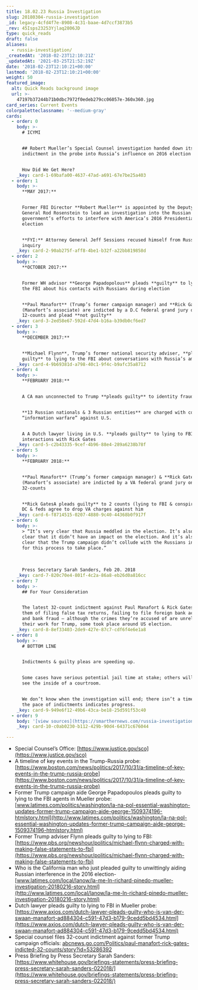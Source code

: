 ```yaml
---
title: 18.02.23 Russia Investigation
slug: 20180304-russia-investigation
_id: legacy-4cfd4f7e-8908-4c31-baae-4d7ccf3873b5
_rev: 45Isps23253Yjlaq2806JD
type: quick_reads
draft: false
aliases:
  - russia-investigation/
_createdAt: '2018-02-23T12:10:21Z'
_updatedAt: '2021-03-25T21:52:19Z'
date: '2018-02-23T12:10:21+00:00'
lastmod: '2018-02-23T12:10:21+00:00'
weight: 50
featured_image:
  alt: Quick Reads background image
  url: >-
    47197b37244b71b0dbc7972f0edeb279cc06057e-360x360.jpg
card_series: Current Events
colorpaletteclassname: '--medium-gray'
cards:
  - order: 0
    body: >-
      # ICYMI


      ## Robert Mueller’s Special Counsel investigation handed down its SEVENTH
      indictment in the probe into Russia’s influence on 2016 election


      How Did We Get Here?
    _key: card-1-69bafa00-4637-47ad-a691-67e7be25a403
  - order: 1
    body: >-
      **MAY 2017:**


      Former FBI Director **Robert Mueller** is appointed by the Deputy Attorney
      General Rod Rosenstein to lead an investigation into the Russian
      government’s efforts to interfere with America’s 2016 Presidential
      election


      **FYI:** Attorney General Jeff Sessions recused himself from Russia
      inquiry
    _key: card-2-90ab275f-aff8-4be1-b32f-a22bb819858d
  - order: 2
    body: >-
      **OCTOBER 2017:**


      Former WH advisor **George Papadopolous** pleads **guilty** to lying to
      the FBI about his contacts with Russians during election


      **Paul Manafort** (Trump’s former campaign manager) and **Rick Gates**
      (Manafort’s associate) are indicted by a D.C federal grand jury on
      12-counts and plead **not guilty**
    _key: card-3-2ed58e67-592d-47d4-b16a-b39db0cf6ed7
  - order: 3
    body: >-
      **DECEMBER 2017:**


      **Michael Flynn**, Trump’s former national security adviser, **pleads
      guilty** to lying to the FBI about conversations with Russia’s ambassador
    _key: card-4-9b69381d-a798-40c1-9f4c-b9afc35a8712
  - order: 4
    body: >-
      **FEBRUARY 2018:**


      A CA man unconnected to Trump **pleads guilty** to identity fraud


      **13 Russian nationals & 3 Russian entities** are charged with conducting
      “information warfare” against U.S.


      A A Dutch lawyer living in U.S. **pleads guilty** to lying to FBI about
      interactions with Rick Gates
    _key: card-5-c2b43335-9cef-4b96-88e4-289a6238b78f
  - order: 5
    body: >-
      **FEBRUARY 2018:**


      **Paul Manafort** (Trump’s former campaign manager) & **Rick Gates**
      (Manafort’s associate) are indicted by a VA federal grand jury on
      32-counts


      **Rick GatesA pleads guilty** to 2 counts (lying to FBI & conspiracy) in
      DC & feds agree to drop VA charges against him
    _key: card-6-f8714515-0207-4880-9c40-44368b0f917f
  - order: 6
    body: >-
      > “It’s very clear that Russia meddled in the election. It’s also very
      clear that it didn’t have an impact on the election. And it’s also very
      clear that the Trump campaign didn’t collude with the Russians in any way
      for this process to take place.”  
        
        
        
      Press Secretary Sarah Sanders, Feb 20. 2018
    _key: card-7-820c70e4-801f-4c2a-86a8-eb26d0a816cc
  - order: 7
    body: >-
      ## For Your Consideration


      The latest 32-count indictment against Paul Manafort & Rick Gates accuses
      them of filing false tax returns, failing to file foreign bank accounts,
      and bank fraud – although the crimes they’re accused of are unrelated to
      their work for Trump, some took place around US election.
    _key: card-8-8ef33403-2de9-427e-87c7-cdf6f4e6e1a8
  - order: 8
    body: >-
      # BOTTOM LINE


      Indictments & guilty pleas are speeding up.


      Some cases have serious potential jail time at stake; others will never
      see the inside of a courtroom.


      We don’t know when the investigation will end; there isn’t a timeline, but
      the pace of indictments indicates progress.
    _key: card-9-949e6f12-49b6-43ca-be18-25d591f53c40
  - order: 9
    body: '[view sources](https://smarthernews.com/russia-investigation/)'
    _key: card-10-c0ab0230-b112-429b-90d4-64371c676044

---
```

* Special Counsel’s Office: [https://www.justice.gov/sco](https://www.justice.gov/sco)
* A timeline of key events in the Trump-Russia probe: [https://www.boston.com/news/politics/2017/10/31/a-timeline-of-key-events-in-the-trump-russia-probe](https://www.boston.com/news/politics/2017/10/31/a-timeline-of-key-events-in-the-trump-russia-probe)
* Former Trump campaign aide George Papadopoulos pleads guilty to lying to the FBI agents in Mueller probe: [www.latimes.com/politics/washington/la-na-pol-essential-washington-updates-former-trump-campaign-aide-george-1509374196-htmlstory.html](http://www.latimes.com/politics/washington/la-na-pol-essential-washington-updates-former-trump-campaign-aide-george-1509374196-htmlstory.html)
* Former Trump adviser Flynn pleads guilty to lying to FBI: [https://www.pbs.org/newshour/politics/michael-flynn-charged-with-making-false-statements-to-fbi](https://www.pbs.org/newshour/politics/michael-flynn-charged-with-making-false-statements-to-fbi)
* Who is the California man who just pleaded guilty to unwittingly aiding Russian interference in the 2016 election- [www.latimes.com/local/lanow/la-me-ln-richard-pinedo-mueller-investigation-20180216-story.html](http://www.latimes.com/local/lanow/la-me-ln-richard-pinedo-mueller-investigation-20180216-story.html)
* Dutch lawyer pleads guilty to lying to FBI in Mueller probe: [https://www.axios.com/dutch-lawyer-pleads-guilty-who-is-van-der-swaan-manafort-ad884304-c591-47d3-b179-9cedd5bd4534.html](https://www.axios.com/dutch-lawyer-pleads-guilty-who-is-van-der-swaan-manafort-ad884304-c591-47d3-b179-9cedd5bd4534.html)
* Special counsel files 32-count indictment against former Trump campaign officials: [abcnews.go.com/Politics/paul-manafort-rick-gates-indicted-32-counts/story?id=53286392](http://abcnews.go.com/Politics/paul-manafort-rick-gates-indicted-32-counts/story?id=53286392)
* Press Briefing by Press Secretary Sarah Sanders: [https://www.whitehouse.gov/briefings-statements/press-briefing-press-secretary-sarah-sanders-022018/](https://www.whitehouse.gov/briefings-statements/press-briefing-press-secretary-sarah-sanders-022018/)